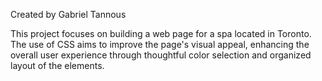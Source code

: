 Created by Gabriel Tannous

This project focuses on building a web page for a spa located in Toronto. 
The use of CSS aims to improve the page's visual appeal, 
enhancing the overall user experience through thoughtful color selection and organized layout of the elements.
